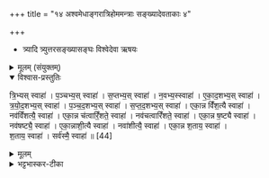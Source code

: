 +++
title = "१४ अश्वमेधाङ्गरात्रिहोममन्त्राः सङ्ख्यादेवताकाः ४"

+++

- त्र्यादि त्र्युत्तरसङ्ख्यासङ्घः
विश्वेदेवा ऋषयः
<details><summary>मूलम् (संयुक्तम्)</summary>

त्रि॒भ्यस्स्वाहा॑ प॒ञ्चभ्य॒स्स्वाहा॑ स॒प्तभ्य॒स्स्वाहा॑ न॒वभ्य॒स्स्वाहै॑काद॒शभ्य॒स्स्वाहा॑ त्रयोद॒शभ्य॒स्स्वाहा॑ पञ्चद॒शभ्य॒स्स्वाहा॑ सप्तद॒शभ्य॒स्स्वाहैका॒न्न विँ॑श॒त्यै स्वाहा॒ नव॑विँशत्यै॒ स्वाहैका॒न्न च॑त्वारिँ॒शते॒ स्वाहा॒ नव॑चत्वारिँशते॒ स्वाहैका॒न्न ष॒ष्ट्यै स्वाहा॒ नव॑षष्ट्यै॒ स्वाहैका॒न्नाशी॒त्यै स्वाहा॒ नवा॑शीत्यै॒ स्वाहैका॒न्न श॒ताय॒ स्वाहा॑ श॒ताय॒ स्वाहा॒ सर्व॑स्मै॒ स्वाहा॑ ॥ [44]  
</details>

<details open><summary>विश्वास-प्रस्तुतिः</summary>

त्रि॒भ्यस् स्वाहा॑ । प॒ञ्चभ्य॒स् स्वाहा॑ । स॒प्तभ्य॒स् स्वाहा॑ । न॒वभ्य॒स्स्वाहा॑ । ए॒का॒द॒शभ्य॒स् स्वाहा॑ ।  
त्र॒यो॒द॒शभ्य॒स् स्वाहा॑ । प॒ञ्च॒द॒शभ्य॒स् स्वाहा॑ । स॒प्त॒द॒शभ्य॒स् स्वाहा॑ । एका॒न्न विँ॑श॒त्यै स्वाहा॑ ।  
नव॑विँशत्यै॒ स्वाहा॑ । एका॒न्न च॑त्वारिँ॒शते॒ स्वाहा॑ । नव॑चत्वारिँशते॒ स्वाहा॑ । एका॒न्न ष॒ष्ट्यै स्वाहा॑ ।  
नव॑षष्ट्यै॒ स्वाहा॑ । एका॒न्नाशी॒त्यै स्वाहा॑ । नवा॑शीत्यै॒ स्वाहा॑ । एका॒न्न श॒ताय॒ स्वाहा॑ ।  
श॒ताय॒ स्वाहा॑ । सर्व॑स्मै॒ स्वाहा॑ ॥ [44]
</details>

<details><summary>मूलम्</summary>

त्रि॒भ्यस् स्वाहा॑ । प॒ञ्चभ्य॒स् स्वाहा॑ । स॒प्तभ्य॒स् स्वाहा॑ । न॒वभ्य॒स्स्वाहा॑ । ए॒का॒द॒शभ्य॒स् स्वाहा॑ ।  
त्र॒यो॒द॒शभ्य॒स् स्वाहा॑ । प॒ञ्च॒द॒शभ्य॒स् स्वाहा॑ । स॒प्त॒द॒शभ्य॒स् स्वाहा॑ । एका॒न्न विँ॑श॒त्यै स्वाहा॑ ।  
नव॑विँशत्यै॒ स्वाहा॑ । एका॒न्न च॑त्वारिँ॒शते॒ स्वाहा॑ । नव॑चत्वारिँशते॒ स्वाहा॑ । एका॒न्न ष॒ष्ट्यै स्वाहा॑ ।  
नव॑षष्ट्यै॒ स्वाहा॑ । एका॒न्नाशी॒त्यै स्वाहा॑ । नवा॑शीत्यै॒ स्वाहा॑ । एका॒न्न श॒ताय॒ स्वाहा॑ ।  
श॒ताय॒ स्वाहा॑ । सर्व॑स्मै॒ स्वाहा॑ ॥ [44]
</details>

<details><summary>भट्टभास्कर-टीका</summary>

1अथ त्र्याद्युत्तरा .अयुग्मा एव गृह्यन्ते - त्रिभ्य इत्यादि ॥ उपात्तया सह उत्तरायुग्मार्थं पुनर्वचनम् । क्रमभेदाद्विशेषः । गतमन्यत् ॥

इति सप्तमे द्वितीये चतुर्दशोनुवाकः ॥
</details>
